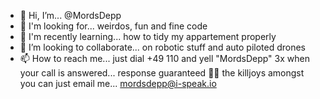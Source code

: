 - 👋 Hi, I’m...                         @MordsDepp
- 👀 I'm looking for...                 weirdos, fun and fine code
- 🌱 I'm recently learning...           how to tidy my appartement properly
- 💞️ I’m looking to collaborate...      on robotic stuff and auto piloted drones
- 📫 How to reach me...                 just dial +49 110 and yell "MordsDepp" 3x when your call is answered... response guaranteed 👍🏽
                                        the killjoys amongst you can just email me...
mordsdepp@i-speak.io
